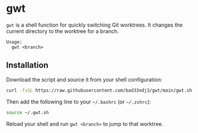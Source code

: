 # gwt

`gwt` is a shell function for quickly switching Git worktrees.
It changes the current directory to the worktree for a branch.

```
Usage:
  gwt <branch>
```

## Installation

Download the script and source it from your shell configuration:

```bash
curl -fsSL https://raw.githubusercontent.com/bad33ndj3/gwt/main/gwt.sh -o ~/.gwt.sh
```

Then add the following line to your `~/.bashrc` (or `~/.zshrc`):

```bash
source ~/.gwt.sh
```

Reload your shell and run `gwt <branch>` to jump to that worktree.
